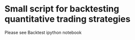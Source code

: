# Small script for backtesting quantitative trading  strategies

Please see Backtest ipython notebook
